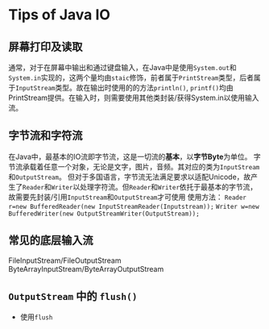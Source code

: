 # Tips of Java IO
## 屏幕打印及读取
通常，对于在屏幕中输出和通过键盘输入，在Java中是使用`System.out`和`System.in`实现的，这两个量均由`staic`修饰，前者属于`PrintStream`类型，后者属于`InputStream`类型。故在输出时使用的的方法`println()`, `printf()`均由PrintStream提供。在输入时，则需要使用其他类封装/获得System.in以使用输入流。
## 字节流和字符流
在Java中，最基本的IO流即字节流，这是一切流的**基本**，以**字节Byte**为单位。
字节流承载着任意一个对象，无论是文字，图片，音频。其对应的类为`InputStream`和`OutputStream`。
但对于多国语言，字节流无法满足要求以适配Unicode，故产生了`Reader`和`Writer`以处理字符流。但`Reader`和`Writer`依托于最基本的字节流，故需要先封装/引用`InputStream`和`OutputStream`才可使用
使用方法：
`Reader r=new BufferedReader(new InputStreamReader(Inputstream));`
`Writer w=new BufferedWriter(new OutputStreamWriter(OutputStream));`
## 常见的底层输入流
FileInputStream/FileOutputStream
ByteArrayInputStream/ByteArrayOutputStream

## `OutputStream` 中的 `flush()`
- 使用`flush`
